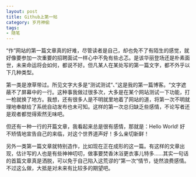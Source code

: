 ```yaml
---
layout: post
title: Github上第一帖
category: 岁月神偷
tags:
- 随笔
---
```

“作”网站的第一篇文章真的好难，尽管读者是自己，却也免不了有陌生的感觉，就好像要参加一次重要的招聘面试一样心中不免有些忐忑。是该华丽登场还是朴素面世，未来命运将会如何，都说不好。但凡某人在某处写的第一篇文字，都不外乎以下几种类型。

<!--more-->
第一类是潦草带过。所见文字大多是“测试测试“、”这是我的第一篇博客。“文字遮蔽不了屏幕中的一行。这种事我做过很多次，大多是在某个网站测试一下功能，打一枪就换了地方。我想，还有很多人是不明就里地着了网站的道，将第一次不明就理地奉献给了系统自动发布也未可知。这样的第一次总归缺乏些感情，不论写者还是观者都觉得索然无味吧。

但还有一种一行的开篇文章，我看起来总是很有感情，那就是：Hello World! 好不矫情地宣告自己的来临，对这个世界道声好！多么亲切新鲜！

另外一类第一篇文章就特别造作，比如现在正在成形的这一篇。有这样的文章出现，估计写的人也是有些神神叨叨，做事要焚香沐浴更衣事儿特多……其实一句话的首篇文章真是洒脱，可以免于自己陷入这荒谬的”第一次“情节，徒然浪费感情。不过这么做，大抵是对未来有比较多的期望吧。
